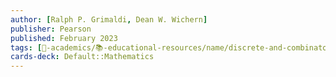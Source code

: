 ```yaml
---
author: [Ralph P. Grimaldi, Dean W. Wichern]
publisher: Pearson
published: February 2023
tags: [🔴-academics/📚-educational-resources/name/discrete-and-combinatorial-mathematics-classic-version-5th-edition, study-note] 
cards-deck: Default::Mathematics
---
```


